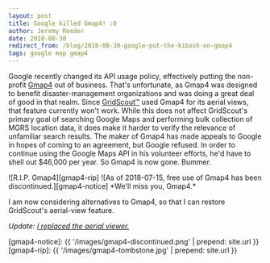 ```yaml
---
layout: post
title: Google killed Gmap4! :O
author: Jeremy Reeder
date: 2018-08-30
redirect_from: /blog/2018-08-30-google-put-the-kibosh-on-gmap4
tags: google map gmap4
---
```


Google recently changed its API usage policy, effectively putting the
non-profit [Gmap4][gmap4] out of business. That's unfortunate, as Gmap4 was
designed to benefit disaster-management organizations and was doing a great
deal of good in that realm. Since [GridScout™][gridscout] used Gmap4 for its
aerial views, that feature currently won't work. While this does not affect
GridScout's primary goal of searching Google Maps and performing bulk
collection of MGRS location data, it does make it harder to verify the
relevance of unfamiliar search results. The maker of Gmap4 has made appeals to
Google in hopes of coming to an agreement, but Google refused. In order to
continue using the Google Maps API in his volunteer efforts, he'd have to shell
out $46,000 per year. So Gmap4 is now gone. Bummer.

<div class="gallery" markdown="1">
![R.I.P. Gmap4][gmap4-rip]
![As of 2018-07-15, free use of Gmap4 has been discontinued.][gmap4-notice]
*We'll miss you, Gmap4.*
</div>

I am now considering alternatives to Gmap4, so that I can restore GridScout's
aerial-view feature.

*Update: [I replaced the aerial viewer.][update]*


[gmap4-notice]: {{ '/images/gmap4-discontinued.png' | prepend: site.url }}
[gmap4-rip]:    {{ '/images/gmap4-tombstone.jpg' | prepend: site.url }}

[gmap4]:        https://mappingsupport.com/p/gmap4.php
[gridscout]:    /
[update]:       2018-11-17-aerial-views-reenabled
